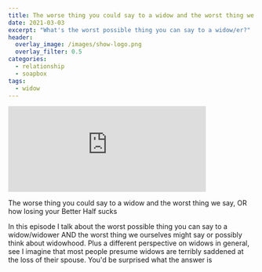 ```yaml
---
title: The worse thing you could say to a widow and the worst thing we say, OR how losing your Better Half sucks
date: 2021-03-03
excerpt: "What's the worst possible thing you can say to a widow/er?"
header:
  overlay_image: /images/show-logo.png
  overlay_filter: 0.5
categories:
  - relationship
  - soapbox
tags:
  - widow
---
```

  
<iframe src="https://open.spotify.com/embed-podcast/episode/0R4QUpMr5G3maL2dyh7GoX" width="80%" height="175" frameborder="0" allowtransparency="true" allow="encrypted-media"></iframe>

The worse thing you could say to a widow and the worst thing we say, OR how losing your Better Half sucks

In this episode I talk about the worst possible thing you can say to a widow/widower AND the worst thing we ourselves might say or possibly think about widowhood.
Plus a different perspective on widows in general, see I imagine that most people presume widows are terribly saddened at the loss of their spouse. You'd be surprised what the answer is
